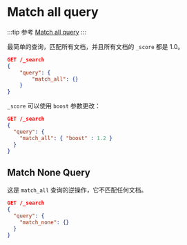 # Match all query

:::tip 参考
[Match all query](https://www.elastic.co/guide/en/elasticsearch/reference/7.17/query-dsl-match-all-query.html#query-dsl-match-all-query)
:::

最简单的查询，匹配所有文档，并且所有文档的 `_score`  都是 1.0。

```json
GET /_search
{
    "query": {
        "match_all": {}
    }
}
```
`_score` 可以使用 `boost` 参数更改：

```json
GET /_search
{
  "query": {
    "match_all": { "boost" : 1.2 }
  }
}
```

## Match None Query

这是 `match_all` 查询的逆操作，它不匹配任何文档。

```json
GET /_search
{
  "query": {
    "match_none": {}
  }
}
```
